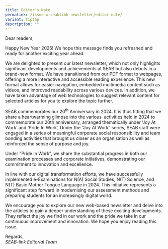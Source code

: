 ```yaml
---
title: Editor's Note
permalink: /issue-x-seablink-newsletter/editor-note/
variant: tiptap
description: ""
---
```

<p>Dear readers,&nbsp;</p>
<p>Happy New Year 2025! We hope this message finds you refreshed and ready
for another exciting year ahead.&nbsp;</p>
<p>We are delighted to present our latest newsletter, which not only highlights
significant developments and achievements at SEAB but also debuts in a
brand-new format. We have transitioned from our PDF format to webpages,
offering a more interactive and accessible reading experience. This new
format allows for easier navigation, embedded multimedia content such as
videos, and improved readability across various devices. In addition, we
have taken advantage of web technologies to suggest relevant content for
selected articles for you to explore the topic further.&nbsp;&nbsp;</p>
<p>SEAB commemorates our 20<sup>th</sup> Anniversary in 2024. It is thus fitting
that we share a heartwarming glimpse into the various&nbsp; activities
held in 2024 to commemorate our 20th anniversary, arranged thematically
under ‘Joy At Work’ and ‘Pride In Work’, Under the “Joy At Work” series,
SEAB staff were engaged in a series of meaningful corporate social responsibility
and team bonding activities that brought us closer as an organisation as
well as reinforced the sense of purpose and joy.&nbsp;</p>
<p>Under "Pride in Work", we share the substantial progress in both our examination
processes and corporate initiatives, demonstrating our commitment to innovation
and excellence.&nbsp;</p>
<p>In line with our digital transformation efforts, we have successfully
implemented e-Examinations for N(A) Social Studies, N(T) Science, and N(T)
Basic Mother Tongue Language in 2024. This initiative represents a significant
step forward in modernising our assessment methods and preparing students
for an increasingly digital world.&nbsp;</p>
<p>We encourage you to explore our new web-based newsletter and delve into
the articles to gain a deeper understanding of these exciting developments.
They reflect the joy we find in our work and the pride we take in our continuous
improvement and innovation. We hope you enjoy reading this issue.&nbsp;</p>
<p>Regards, &nbsp;
<br><em>SEAB-link Editorial Team</em>
</p>